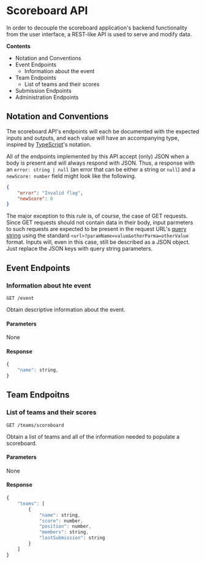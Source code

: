 # Scoreboard API

In order to decouple the scoreboard application's backend functionality from the user interface, a
REST-like API is used to serve and modify data.

**Contents**

* Notation and Conventions
* Event Endpoints
  * Information about the event
* Team Endpoints
  * List of teams and their scores
* Submission Endpoints
* Administration Endpoints


## Notation and Conventions

The scoreboard API's endpoints will each be documented with the expected inputs and outputs, and
each value will have an accompanying type, inspired by
[TypeScript](https://www.typescriptlang.org/docs/home.html#toc-handbook)'s notation.

All of the endpoints implemented by this API accept (only) JSON when a body is present and will always
respond with JSON. Thus, a response with an `error: string | null` (an error that can be either
a string or `null`) and a `newScore: number` field might look like the following.

```json
{
    "error": "Invalid flag",
    "newScore": 0
}
```

The major exception to this rule is, of course, the case of GET requests. Since GET requests should
not contain data in their body, input parmeters to such requests are expected to be present in the
request URL's [query string](https://en.wikipedia.org/wiki/Query_string) using the standard
`<url>?paramName=value&otherParma=otherValue` format. Inputs will, even in this case, still be
described as a JSON object. Just replace the JSON keys with query string parameters.

## Event Endpoints

### Information about hte event

    GET /event

Obtain descriptive information about the event.

#### Parameters

None

#### Response

```js
{
    "name": string,
}
```

## Team Endpoitns

### List of teams and their scores

    GET /teams/scoreboard

Obtain a list of teams and all of the information needed to populate a scoreboard.

#### Parameters

None

#### Response

```js
{
    "teams": [
        {
            "name": string,
            "score": number,
            "position": number,
            "members": string,
            "lastSubmission": string
        }
    ]
}
```
